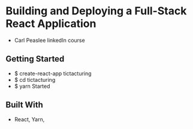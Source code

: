 # Building and Deploying a Full-Stack React Application
- Carl Peaslee linkedIn course

## Getting Started
- $ create-react-app tictacturing
- $ cd tictacturing
- $ yarn Started

## Built With
- React, Yarn,
